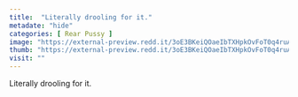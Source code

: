 ```yaml
---
title:  "Literally drooling for it."
metadate: "hide"
categories: [ Rear Pussy ]
image: "https://external-preview.redd.it/3oE3BKeiQOaeIbTXHpkOvFoT0q4ruAqO24EWfagKL88.jpg?auto=webp&s=15e4d8e8d0008efae901274b6cc2e0dd81b27429"
thumb: "https://external-preview.redd.it/3oE3BKeiQOaeIbTXHpkOvFoT0q4ruAqO24EWfagKL88.jpg?width=1080&crop=smart&auto=webp&s=01717e83dc36a2f88fa7cbf613ac1bb8964622bc"
visit: ""
---
```

Literally drooling for it.
